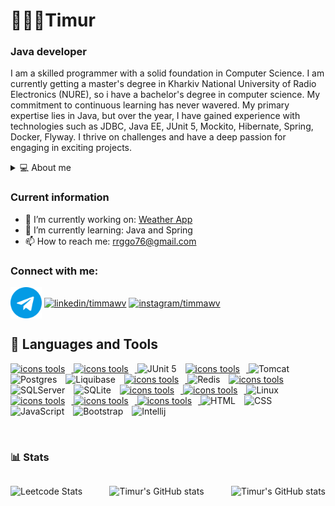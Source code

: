# 🧑🏽‍💻Timur

### Java developer

I am a skilled programmer with a solid foundation in Computer Science.
I am currently getting a master's degree in Kharkiv National University of Radio Electronics (NURE), so i have a
bachelor's degree in computer science.
My commitment to continuous learning has never wavered. My primary expertise lies in Java, but over the year, I
have gained experience with technologies such as JDBC, Java EE, JUnit 5, Mockito, Hibernate, Spring, Docker, Flyway. I
thrive on challenges
and have a deep passion for engaging in exciting projects.

<details>
<summary title="1">
💻 About me
</summary>
I am a dedicated Java Developer with a passion for crafting efficient and innovative software solutions.
While studying Java Core, I mastered the fundamental programming concepts in Java, including data
structures, object-oriented programming, and exception handling. I learned efficient coding, the use of
standard libraries, and testing approaches, which allowed me to develop high-quality software solutions.
After completing the Spring Framework course, I gained in depth knowledge in application development,
particularly web applications, using Spring. I acquired an understanding of the principles of inversion of
control, dependency injection, and development practices following Spring's principles, which contribute to
increased productivity and development efficiency.
</details>

### Current information

- 🔭 I’m currently working on: [Weather App](https://github.com/timmawv/WeatherApp)
- 🌱 I’m currently learning: Java and Spring
- 📫 How to reach me: [rrggo76@gmail.com](mailto:rrggo76@gmail.com)

<h3 align="left">Connect with me:</h3>
<a href="https://t.me/timmawv" target="blank"><img align="center" src="https://github.com/timmawv/timmawv/blob/main/img/telegram.png?raw=true" alt="telegram/timmawv" height="50" width="50"/></a>
<a href="https://linkedin.com/in/timmawv" target="blank"><img align="center" src="https://raw.githubusercontent.com/rahuldkjain/github-profile-readme-generator/master/src/images/icons/Social/linked-in-alt.svg" alt="linkedin/timmawv" height="50" width="60" /></a>
<a href="https://instagram.com/timmawv" target="blank"><img align="center" src="https://raw.githubusercontent.com/rahuldkjain/github-profile-readme-generator/master/src/images/icons/Social/instagram.svg" alt="instagram/timmawv" height="50" width="60" /></a>

## 🧰 Languages and Tools

<div>
<a href="https://github.com/thinkright20"><img style="padding-right: 10px" src="https://skillicons.dev/icons?i=java" alt="icons tools"> </a>
<a href="https://github.com/thinkright20"><img style="padding-right: 10px" src="https://skillicons.dev/icons?i=spring" alt="icons tools"> </a>
<img alt="JUnit 5" width="60px" style="padding-right:10px;" src="https://cdn.jsdelivr.net/gh/devicons/devicon@latest/icons/junit/junit-original.svg" />
<a href="https://github.com/thinkright20"><img style="padding-right: 10px" src="https://skillicons.dev/icons?i=docker" alt="icons tools"> </a>
<img alt="Tomcat" width="60px" style="padding-right:10px;" src="https://cdn.jsdelivr.net/gh/devicons/devicon@latest/icons/tomcat/tomcat-original.svg" />
<img alt="Postgres" width="60px" style="padding-right:10px;" src="https://cdn.jsdelivr.net/gh/devicons/devicon@latest/icons/postgresql/postgresql-original.svg" />
<img alt="Liquibase" width="60px" style="padding-right:10px;" src="https://cdn.jsdelivr.net/gh/devicons/devicon@latest/icons/liquibase/liquibase-original.svg" />
<a href="https://github.com/thinkright20"><img style="padding-right: 10px" src="https://skillicons.dev/icons?i=mongodb" alt="icons tools"> </a>
<img alt="Redis" width="60px" style="padding-right:10px;" src="https://cdn.jsdelivr.net/gh/devicons/devicon@latest/icons/redis/redis-original.svg" />
<a href="https://github.com/thinkright20"><img style="padding-right: 10px" src="https://skillicons.dev/icons?i=mysql" alt="icons tools"> </a>
<img alt="SQLServer" width="60px" style="padding-right:10px;" src="https://cdn.jsdelivr.net/gh/devicons/devicon@latest/icons/microsoftsqlserver/microsoftsqlserver-original.svg" />
<img alt="SQLite" width="60px" style="padding-right:10px;" src="https://cdn.jsdelivr.net/gh/devicons/devicon@latest/icons/sqlite/sqlite-original.svg" />
<a href="https://github.com/thinkright20"><img style="padding-right: 10px" src="https://skillicons.dev/icons?i=maven" alt="icons tools"> </a>
<a href="https://github.com/thinkright20"><img style="padding-right: 10px" src="https://skillicons.dev/icons?i=gradle" alt="icons tools"> </a>
<img alt="Linux" width="60px" style="padding-right:10px;" src="https://cdn.jsdelivr.net/gh/devicons/devicon/icons/linux/linux-original.svg" />
<a href="https://github.com/thinkright20"><img style="padding-right: 10px" src="https://skillicons.dev/icons?i=bash" alt="icons tools"> </a>
<a href="https://github.com/thinkright20"><img style="padding-right: 10px" src="https://skillicons.dev/icons?i=git" alt="icons tools"> </a>
<a href="https://github.com/thinkright20"><img style="padding-right: 10px" src="https://skillicons.dev/icons?i=github" alt="icons tools"> </a>
<img alt="HTML" width="60px" style="padding-right:10px;" src="https://cdn.jsdelivr.net/gh/devicons/devicon/icons/html5/html5-plain.svg" />
<img alt="CSS" width="60px" style="padding-right:10px;" src="https://cdn.jsdelivr.net/gh/devicons/devicon/icons/css3/css3-plain.svg" />
<img alt="JavaScript" width="60px" style="padding-right:10px;" src="https://cdn.jsdelivr.net/gh/devicons/devicon/icons/javascript/javascript-plain.svg" />
<img alt="Bootstrap" width="60px" style="padding-right:10px;" src="https://cdn.jsdelivr.net/gh/devicons/devicon@latest/icons/bootstrap/bootstrap-original.svg" />
<img alt="Intellij" width="60px" style="padding-right:10px;" src="https://cdn.jsdelivr.net/gh/devicons/devicon@latest/icons/intellij/intellij-original.svg" />
</div>

[//]: # (<img alt="Angular" width="70px" style="padding-right:10px;" src="https://cdn.jsdelivr.net/gh/devicons/devicon/icons/angularjs/angularjs-plain.svg" />)
<br/>

### 📊 Stats

<div style="display: flex; justify-content: space-between;">

![Leetcode Stats](https://leetcard.jacoblin.cool/timmawv?theme=dark)

![Timur's GitHub stats](https://github-readme-stats.vercel.app/api?username=timmawv&show_icons=true&theme=tokyonight)

![Timur's GitHub stats](https://github-readme-stats.vercel.app/api/top-langs?username=timmawv&show_icons=true&locale=en&layout=compact&theme=tokyonight)

</div>
